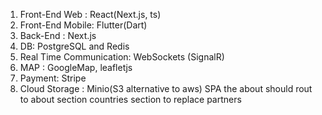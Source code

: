 1. Front-End Web : React(Next.js, ts)
2. Front-End Mobile: Flutter(Dart)
3. Back-End : Next.js
4. DB: PostgreSQL and Redis
5. Real Time Communication:  WebSockets (SignalR)
6. MAP : GoogleMap, leafletjs
7. Payment: Stripe
8. Cloud Storage : Minio(S3 alternative to aws)
SPA 
the about should rout to about section 
countries section to replace partners